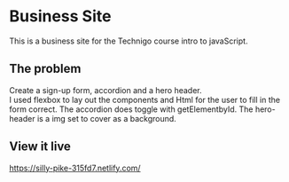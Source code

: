 # Business Site

This is a business site for the Technigo course intro to javaScript.

## The problem

Create a sign-up form, accordion and a hero header.  
I used flexbox to lay out the components and Html for the user to fill in the form correct. 
The accordion does toggle with getElementbyId.
The hero-header is a img set to cover as a background.

## View it live
https://silly-pike-315fd7.netlify.com/
